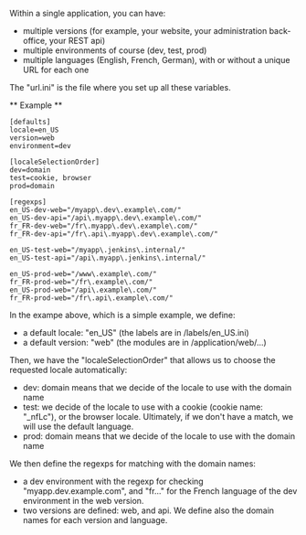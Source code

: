 Within a single application, you can have:

 - multiple versions (for example, your website, your administration back-office, your REST api)
 - multiple environments of course (dev, test, prod)
 - multiple languages (English, French, German), with or without a unique URL for each one
 
The "url.ini" is the file where you set up all these variables.
 
** Example **

```
[defaults]
locale=en_US
version=web
environment=dev

[localeSelectionOrder]
dev=domain
test=cookie, browser
prod=domain

[regexps]
en_US-dev-web="/myapp\.dev\.example\.com/"
en_US-dev-api="/api\.myapp\.dev\.example\.com/"
fr_FR-dev-web="/fr\.myapp\.dev\.example\.com/"
fr_FR-dev-api="/fr\.api\.myapp\.dev\.example\.com/"

en_US-test-web="/myapp\.jenkins\.internal/"
en_US-test-api="/api\.myapp\.jenkins\.internal/"

en_US-prod-web="/www\.example\.com/"
fr_FR-prod-web="/fr\.example\.com/"
en_US-prod-web="/api\.example\.com/"
fr_FR-prod-web="/fr\.api\.example\.com/"
```

In the exampe above, which is a simple example, we define: 

 - a default locale: "en_US" (the labels are in /labels/en_US.ini)
 - a default version: "web" (the modules are in /application/web/...)
 
Then, we have the "localeSelectionOrder" that allows us to choose the requested locale automatically:
 
 - dev: domain means that we decide of the locale to use with the domain name
 - test: we decide of the locale to use with a cookie (cookie name: "_nfLc"), or the browser locale. Ultimately, if we don't have a match, we will use the default language.
 - prod: domain means that we decide of the locale to use with the domain name
  
We then define the regexps for matching with the domain names:
 
 - a dev environment with the regexp for checking "myapp.dev.example.com", and "fr..." for the French language of the dev environment in the web version.
 - two versions are defined: web, and api. We define also the domain names for each version and language. 

